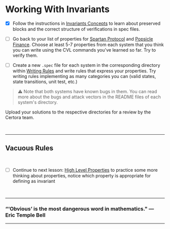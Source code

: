 # Working With Invariants

- [x] Follow the instructions in [Invariants Concepts](InvariantsConcepts) to learn about preserved blocks and the correct structure of verifications in spec files.

- [ ] Go back to your list of properties for [Spartan Protocol](WritingRules/SpartanProtocol) and [Popsicle Finance](WritingRules/PopsicleFinance). Choose at least 5-7 properties from each system that you think you can write using the CVL commands you've learned so far. Try to verify them.

- [ ] Create a new `.spec` file for each system in the corresponding directory within [Writing Rules](WritingRules) and write rules that express your properties. Try writing rules implementing as many categories you can (valid states, state transitions, unit test, etc.)

> :warning: Note that both systems have known bugs in them. You can read more about the bugs and attack vectors in the README files of each system's directory.

Upload your solutions to the respective directories for a review by the Certora team.

</br>

---

## Vacuous Rules

</br>

- [ ] Continue to next lesson: [High Level Properties](../09.Lesson_HighLevelProperties) to practice some more thinking about properties, notice which property is appropriate for defining as invariant

</br>

---

### “‘Obvious’ is the most dangerous word in mathematics." — Eric Temple Bell

---
